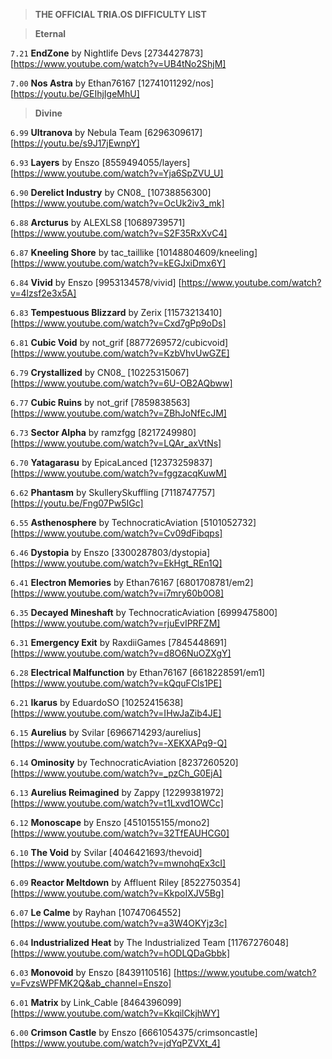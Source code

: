 > **THE OFFICIAL TRIA.OS DIFFICULTY LIST**

> **Eternal**

``7.21`` **EndZone** by Nightlife Devs [2734427873] [https://www.youtube.com/watch?v=UB4tNo2ShjM] 

``7.00`` **Nos Astra** by Ethan76167 [12741011292/nos] [https://youtu.be/GEIhjIgeMhU]

> **Divine**

``6.99`` **Ultranova** by Nebula Team [6296309617] [https://youtu.be/s9J17jEwnpY]

``6.93`` **Layers** by Enszo [8559494055/layers] [https://www.youtube.com/watch?v=Yja6SpZVU_U]

``6.90`` **Derelict Industry** by CN08_ [10738856300] [https://www.youtube.com/watch?v=OcUk2iv3_mk]

``6.88`` **Arcturus** by ALEXLS8 [10689739571] [https://www.youtube.com/watch?v=S2F35RxXvC4]

``6.87`` **Kneeling Shore** by tac_taillike [10148804609/kneeling] [https://www.youtube.com/watch?v=kEGJxiDmx6Y]

``6.84`` **Vivid** by Enszo [9953134578/vivid] [https://www.youtube.com/watch?v=4lzsf2e3x5A]

``6.83`` **Tempestuous Blizzard** by Zerix [11573213410] [https://www.youtube.com/watch?v=Cxd7gPp9oDs]

``6.81`` **Cubic Void** by not_grif [8877269572/cubicvoid] [https://www.youtube.com/watch?v=KzbVhvUwGZE]

``6.79`` **Crystallized** by CN08_ [10225315067] [https://www.youtube.com/watch?v=6U-OB2AQbww]

``6.77`` **Cubic Ruins** by not_grif [7859838563] [https://www.youtube.com/watch?v=ZBhJoNfEcJM]

``6.73`` **Sector Alpha** by ramzfgg [8217249980] [https://www.youtube.com/watch?v=LQAr_axVtNs]

``6.70`` **Yatagarasu** by EpicaLanced [12373259837] [https://www.youtube.com/watch?v=fggzacqKuwM]

``6.62`` **Phantasm** by SkullerySkuffling [7118747757] [https://youtu.be/Fng07Pw5IGc]

``6.55`` **Asthenosphere** by TechnocraticAviation [5101052732] [https://www.youtube.com/watch?v=Cv09dFibqps]

``6.46`` **Dystopia** by Enszo [3300287803/dystopia] [https://www.youtube.com/watch?v=EkHgt_REn1Q]

``6.41`` **Electron Memories** by Ethan76167 [6801708781/em2] [https://www.youtube.com/watch?v=i7mry60b0O8] 

``6.35`` **Decayed Mineshaft** by TechnocraticAviation [6999475800] [https://www.youtube.com/watch?v=rjuEvIPRFZM]

``6.31`` **Emergency Exit** by RaxdiiGames [7845448691] [https://www.youtube.com/watch?v=d8O6NuOZXgY]

``6.28`` **Electrical Malfunction** by Ethan76167 [6618228591/em1] [https://www.youtube.com/watch?v=kQquFCls1PE]

``6.21`` **Ikarus** by EduardoSO [10252415638] [https://www.youtube.com/watch?v=IHwJaZib4JE]

``6.15`` **Aurelius** by Svilar [6966714293/aurelius] [https://www.youtube.com/watch?v=-XEKXAPq9-Q] 

``6.14`` **Ominosity** by TechnocraticAviation [8237260520] [https://www.youtube.com/watch?v=_pzCh_G0EjA]

``6.13`` **Aurelius Reimagined** by Zappy [12299381972] [https://www.youtube.com/watch?v=t1Lxvd1OWCc]

``6.12`` **Monoscape** by Enszo [4510155155/mono2] [https://www.youtube.com/watch?v=32TfEAUHCG0] 

``6.10`` **The Void** by Svilar [4046421693/thevoid] [https://www.youtube.com/watch?v=mwnohqEx3cI]

``6.09`` **Reactor Meltdown** by Affluent Riley [8522750354] [https://www.youtube.com/watch?v=KkpoIXJV5Bg]

``6.07`` **Le Calme** by Rayhan [10747064552] [https://www.youtube.com/watch?v=a3W4OKYjz3c]

``6.04`` **Industrialized Heat** by The Industrialized Team [11767276048] [https://www.youtube.com/watch?v=hODLQDaGbbk] 

``6.03`` **Monovoid** by Enszo [8439110516] [https://www.youtube.com/watch?v=FvzsWPFMK2Q&ab_channel=Enszo] 

``6.01`` **Matrix** by Link_Cable [8464396099] [https://www.youtube.com/watch?v=KkqilCkjhWY]

``6.00`` **Crimson Castle** by Enszo [6661054375/crimsoncastle] [https://www.youtube.com/watch?v=jdYqPZVXt_4]
